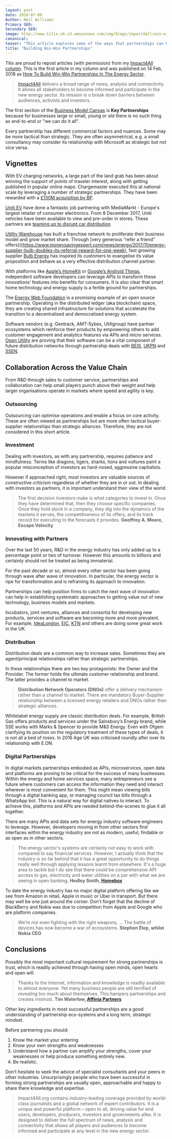 ```yaml
---
layout: post
date: 2018-07-09
Author: Neil Williams
Primary SEO:
Secondary SEO:
image: http://www.tilix.uk.s3.amazonaws.com/img/blogs/impact4all/win-win.jpg
canonical:
teaser: "This article explores some of the ways that partnerships can help with increasing sales, innovation, raising finance and reducing costs in the energy and cleantech sectors."
title: "Building Win-Win Partnerships"
---
```

Tilix are proud to repost articles (with permission) from my [Impact4All column](https://impact4all.org/author/neil/). This is the first article in my column and was published on 14 Feb, 2018 as [How To Build Win-Win Partnerships In The Energy Sector](https://impact4all.org/how-to-build-win-win-partnerships-in-the-energy-sector/ ).

> [Impact4All](https://impact4all.org) delivers a broad range of news, analysis and connectivity. It allows all stakeholders to become informed and participate in the new energy sector. Its mission is o break down barriers between audiences, activists and investors.

The first section of the [Business Model Canvas](https://en.wikipedia.org/wiki/Business_Model_Canvas) is **Key Partnerships** because for businesses large or small, young or old there is no such thing as end-to-end or "we can do it all".

Every partnership has different commercial factors and nuances. Some may be more tactical than strategic. They are often asymmetrical, e.g. a small consultancy may consider its relationship with Microsoft as strategic but not vice versa.

## Vignettes
With EV charging networks, a large part of the land grab has been about winning the support of points of traveler interest, along with getting published in popular online maps. Chargemaster executed this at national scale by leveraging a number of strategic partnerships. They have been rewarded with a [£130M acquisition by BP](https://www.bbc.co.uk/news/business-44640647).

[Uniti EV](https://www.uniti.earth) have done a fantastic job partnering with MediaMarkt - Europe's largest retailer of consumer electronics. From 8 December 2017​, Uniti vehicles have been available to view and pre-order in stores. These partners are [teaming up to disrupt car distribution](https://www.uniti.earth/uniti-mediamarkt-disrupt-car-distribution/)

[Utility Warehouse](https://www.utilitywarehouse.co.uk) has built a franchise network to proliferate their business model and grow market share. Through [very generous “refer a friend” offers]((https://www.moneysavingexpert.com/news/energy/2017/11/energy-supplier-bulb-doubles-its-referral-reward-for-one-week), fast growing supplier [Bulb Energy](https://bulb.co.uk) has inspired its customers to evangelise its value proposition and behave as a very effective distribution channel partner.

With platforms like [Apple’s HomeKit](https://developer.apple.com/homekit/) or [Google’s Android Things](https://developer.android.com/things/), independent software developers can leverage APIs to transform these innovations’ features into benefits for consumers. It is also clear that smart home technology and energy supply is a fertile ground for partnerships.

The [Energy Web Foundation](https://energyweb.org) is a promising example of an open source partnership. Operating in the distributed ledger (aka blockchain) space, they are creating shared infrastructure for solutions that accelerate the transition to a decentralised and democratised energy system.

Software vendors (e.g. Gentrack, AMT-Sybex, Utiligroup) have partner ecosystems which reinforce their products by empowering others to add customer engagement and analytics features via APIs and micro services. [Open Utility](https://www.openutility.com) are proving that their software can be a vital component of future distribution networks through partnership deals with [BEIS][beis], [UKPN][ukpn] and [SSEN][ssen].

[beis]: https://www.openutility.com/publications/open-utility-BEIS-funding-for-flexibility-marketplace-press-release.pdf
[ukpn]: https://www.openutility.com/publications/open-utility-UKPN-flex-marketplace-collaboration-press-release.pdf
[ssen]: https://www.openutility.com/publications/open-utility-SSEN-trial-revolutionary-smart-grid-platform-press-release.pdf

## Collaboration Across the Value Chain
From R&D through sales to customer service, partnerships and collaboration can help small players punch above their weight and help larger organisations operate in markets where speed and agility is key.

### Outsourcing
Outsourcing can optimise operations and enable a focus on core activity. These are often viewed as partnerships but are more often tactical buyer-supplier relationships than strategic alliances. Therefore, they are not considered in this short article.

### Investment
Dealing with investors, as with any partnership, requires patience and mindfulness. Terms like dragons, tigers, sharks, lions and vultures paint a popular misconception of investors as hard-nosed, aggressive capitalists.

However if approached right, most investors are valuable sources of constructive criticism regardless of whether they are in or out. In dealing with investors as partners, it is important understand their view of the world.

> The first decision investors make is what categories to invest in. Once they have determined that, then they choose specific companies. Once they hold stock in a company, they dig into the dynamics of the markets it serves, the competitiveness of its offers, and its track record for executing to the forecasts it provides. **Geoffrey A. Moore, Escape Velocity**

### Innovating with Partners
Over the last 50 years, R&D in the energy industry has only added up to a percentage point or two of turnover. However this amounts to billions and certainly should not be treated as being immaterial.

For the past decade or so, almost every other sector has been going through wave after wave of innovation. In particular, the energy sector is ripe for transformation and is reframing its approach to innovation.

Partnerships can help position firms to catch the next wave of innovation can help in establishing systematic approaches to getting value out of new technology, business models and markets.

Incubators, joint ventures, alliances and consortia for developing new products, services and software are becoming more and more prevalent. For example, [IdeaLondon][il], [EIC][eic], [KTN][ktn] and others are doing some great work in the UK.

[eic]: http://energyinnovationcentre.com
[il]: https://www.idea-london.co.uk
[ktn]: https://ktn-uk.co.uk/interests/energy

### Distribution
Distribution deals are a common way to increase sales. Sometimes they are agent/principal relationships rather than strategic partnerships.

In these relationships there are two key protagonists: the Owner and the Provider. The former holds the ultimate customer relationship and brand. The latter provides a channel to market.

> **Distribution Network Operators (DNOs)** offer a delivery mechanism rather than a channel to market. There are mandatory Buyer-Supplier relationship between a licensed energy retailers and DNOs rather than strategic alliances.

Whitelabel energy supply are classic distribution deals. For example, British Gas offers products and services under the Sainsbury’s Energy brand, while SSE works with Marks & Spencer to provide M&S Energy. Even with Ofgem clarifying its position on the regulatory treatment of these types of deals, it is not all a bed of roses. In 2016 Age UK was criticised roundly after over its relationship with E.ON.

### Digital Partnerships
In digital markets partnerships embodied as APIs, microservices, open data and platforms are proving to be critical for the success of many businesses. Within the energy and home services space, many entrepreneurs see a future where customers can access the information they need and interact wherever is most convenient for them. This might mean viewing bills through a digital banking app, or managing council tax bills through a WhatsApp bot. This is a natural way for digital natives to interact. To achieve this, platforms and APIs are needed behind-the-scenes to glue it all together.

There are many APIs and data sets for energy industry software engineers to leverage. However, developers moving in from other sectors find interfaces within the energy industry are not as modern, useful, findable or as open as in other sectors.

> The energy sector's systems are certainly not easy to work with compared to say financial services. However, I actually think that the industry is so far behind that it has a great opportunity to do things really well through applying lessons learnt from elsewhere. It's a huge area to tackle but I do see that there could be comprehensive API access to gas, electricity and water utilities on a par with what we are seeing in open banking. **Hedley Smith, [Homebox](www.homebox.io)**

To date the energy industry has no major digital platform offering like we see from Amazon in retail, Apple in music or Uber in transport. But there may well be one just around the corner. Don't forget that the decline of BlackBerry and Nokia was due to competition from Apple and Google who are platform companies.

>We’re not even fighting with the right weapons, ... The battle of devices has now become a war of ecosystems. **Stephen Elop, whilst Nokia CEO**

## Conclusions
Possibly the most important cultural requirement for strong partnerships is trust, which is readily achieved through having open minds, open hearts and open will.

> Thanks to the Internet, information and knowledge is readily available to almost everyone. Yet many business people are still terrified of revealing too much about themselves. This hampers partnerships and creates mistrust. **Tim Waterlow, [Affinia Partners](https://affiniapartners.com)**

Other key ingredients in most successful partnerships are a good understanding of partnership eco-systems and a long term, strategic mindset.

Before partnering you should:

1. Know the market your entering
2. Know your own strengths and weaknesses
3. Understand how a partner can amplify your strengths, cover your weaknesses or help produce something entirely new.
4. Be realistic.

Don’t hesitate to seek the advice of specialist consultants and your peers in other industries. Unsurprisingly people who have been successful in forming strong partnerships are usually open, approachable and happy to share there knowledge and expertise.

> Impact4All.org contains industry-leading coverage provided by world-class journalists and a global network of expert contributors. It is a unique and powerful platform – open to all, driving value for end users, developers, producers, investors and governments alike. It is designed to deliver the full spectrum of news, analysis and connectivity that allows all players and audiences to become informed and participate at any level in the new energy sector.

